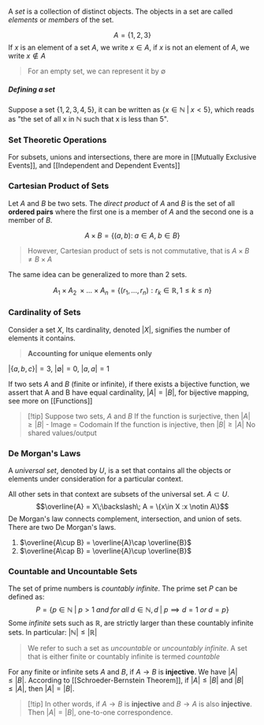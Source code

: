 A $set$ is a collection of distinct objects. The objects in a set are called $elements$ or $members$ of the set.

$$A=\{1,2,3\}$$
If $x$ is an element of a set $A$, we write $x\in A$, if $x$ is not an element of $A$, we write $x\notin A$

> For an empty set, we can represent it by $\emptyset$

##### Defining a set
Suppose a set $\{1,2,3,4,5\}$, it can be written as $\{ x \in \mathbb{N} \;|\; x<5\}$, which reads as "the set of all x in $\mathbb{N}$ such that x is less than 5".

### Set Theoretic Operations

For subsets, unions and intersections, there are more in [[Mutually Exclusive Events]], and [[Independent and Dependent Events]]

### Cartesian Product of Sets

Let $A$ and $B$ be two sets. The $direct$ $product$ of $A$ and $B$ is the set of all **ordered pairs** where the first one is a member of $A$ and the second one is a member of $B$.

$$A\times B=\{(a,b):\;a\in A,\; b\in B\}$$ 
>However, Cartesian product of sets is not commutative, that is $A\times B \neq B \times A$

The same idea can be generalized to more than 2 sets.

$$A_{1}\times A_{2} \; \times ...\times A_{n} = \{(r_{1},...,r_{n}):r_{k}\in \mathbb{R}, 1 \leq k \leq n\}$$

### Cardinality of Sets

Consider a set $X$, Its cardinality, denoted $|X|$, signifies the number of elements it contains. 
>**Accounting for unique elements only**

$|\{a,b,c\}| = 3$, $|\emptyset| = 0$, $|{a,a}| = 1$

If two sets $A$ and $B$ (finite or infinite), if there exists a bijective function, we assert that A and B have equal cardinality, $|A|=|B|$, for bijective mapping, see more on [[Functions]]

>[!tip] Suppose two sets, $A$ and $B$
>If the function is surjective, then $|A|\geq |B|$ - Image = Codomain
>If the function is injective, then $|B|\geq |A|$ No shared values/output
### De Morgan's Laws

A $universal$ $set$, denoted by $U$, is a set that contains all the objects or elements under consideration for a particular context.

All other sets in that context are subsets of the universal set. $A\subset U$.
$$\overline{A} = X\;\backslash\; A = \{x\in X :x \notin A\}$$
De Morgan's law connects complement, intersection, and union of sets. There are two De Morgan's laws.

1. $\overline{A\cup B} = \overline{A}\cap \overline{B}$ 
2. $\overline{A\cap B} = \overline{A}\cup \overline{B}$ 

### Countable and Uncountable Sets

The set of prime numbers is $countably$ $infinite$.  The prime set $P$ can be defined as:
$$P=\{p\in \mathbb{N}\;|\;p>1\;and\;for\;all\;d\in \mathbb{N},d\;|\;p\implies d=1\;or\;d=p \}$$
Some $infinite$ sets such as $\mathbb{R}$, are strictly larger than these countably infinite sets. In particular: $|\mathbb{N}| \leq |\mathbb{R}|$ 

> We refer to such a set as $uncountable$ or $uncountably$ $infinite$.
> A set that is either finite or countably infinite is termed $countable$ 

For any finite or infinite sets $A$ and $B$, if $A\to B$ is **injective**. We have $|A|\leq|B|$. According to [[Schroeder-Bernstein Theorem]], if $|A|\leq|B|$ and $|B|\leq |A|$, then $|A|=|B|$.

>[!tip] In other words, if $A\to B$ is **injective** and $B\to A$ is also **injective**. Then $|A|=|B|$, one-to-one correspondence.


